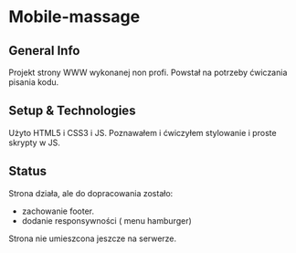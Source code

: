 # Mobile-massage

## General Info

Projekt strony WWW wykonanej non profi.
Powstał na potrzeby ćwiczania pisania kodu.


## Setup & Technologies
Użyto HTML5 i CSS3 i JS.
Poznawałem i ćwiczyłem stylowanie i proste skrypty w JS. 



## Status
Strona działa, ale do dopracowania zostało:
- zachowanie footer.
- dodanie responsywności ( menu hamburger)

Strona nie umieszcona jeszcze na serwerze.
